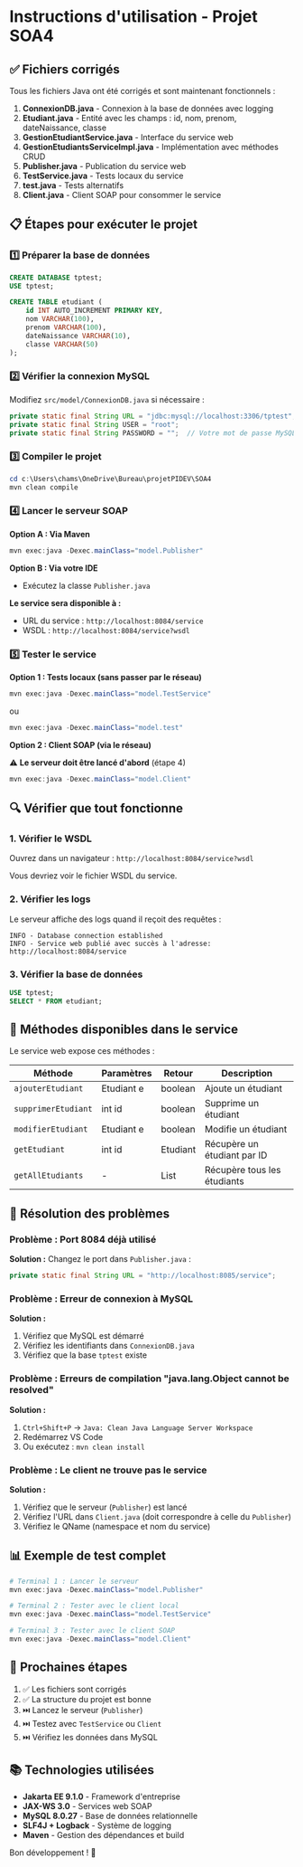 # Instructions d'utilisation - Projet SOA4

## ✅ Fichiers corrigés

Tous les fichiers Java ont été corrigés et sont maintenant fonctionnels :

1. **ConnexionDB.java** - Connexion à la base de données avec logging
2. **Etudiant.java** - Entité avec les champs : id, nom, prenom, dateNaissance, classe
3. **GestionEtudiantService.java** - Interface du service web
4. **GestionEtudiantsServiceImpl.java** - Implémentation avec méthodes CRUD
5. **Publisher.java** - Publication du service web
6. **TestService.java** - Tests locaux du service
7. **test.java** - Tests alternatifs
8. **Client.java** - Client SOAP pour consommer le service

## 📋 Étapes pour exécuter le projet

### 1️⃣ Préparer la base de données

```sql
CREATE DATABASE tptest;
USE tptest;

CREATE TABLE etudiant (
    id INT AUTO_INCREMENT PRIMARY KEY,
    nom VARCHAR(100),
    prenom VARCHAR(100),
    dateNaissance VARCHAR(10),
    classe VARCHAR(50)
);
```

### 2️⃣ Vérifier la connexion MySQL

Modifiez `src/model/ConnexionDB.java` si nécessaire :
```java
private static final String URL = "jdbc:mysql://localhost:3306/tptest";
private static final String USER = "root";
private static final String PASSWORD = "";  // Votre mot de passe MySQL
```

### 3️⃣ Compiler le projet

```powershell
cd c:\Users\chams\OneDrive\Bureau\projetPIDEV\SOA4
mvn clean compile
```

### 4️⃣ Lancer le serveur SOAP

**Option A : Via Maven**
```powershell
mvn exec:java -Dexec.mainClass="model.Publisher"
```

**Option B : Via votre IDE**
- Exécutez la classe `Publisher.java`

**Le service sera disponible à :**
- URL du service : `http://localhost:8084/service`
- WSDL : `http://localhost:8084/service?wsdl`

### 5️⃣ Tester le service

**Option 1 : Tests locaux (sans passer par le réseau)**
```powershell
mvn exec:java -Dexec.mainClass="model.TestService"
```
ou
```powershell
mvn exec:java -Dexec.mainClass="model.test"
```

**Option 2 : Client SOAP (via le réseau)**

⚠️ **Le serveur doit être lancé d'abord** (étape 4)

```powershell
mvn exec:java -Dexec.mainClass="model.Client"
```

## 🔍 Vérifier que tout fonctionne

### 1. Vérifier le WSDL
Ouvrez dans un navigateur : `http://localhost:8084/service?wsdl`

Vous devriez voir le fichier WSDL du service.

### 2. Vérifier les logs
Le serveur affiche des logs quand il reçoit des requêtes :
```
INFO - Database connection established
INFO - Service web publié avec succès à l'adresse: http://localhost:8084/service
```

### 3. Vérifier la base de données
```sql
USE tptest;
SELECT * FROM etudiant;
```

## 📝 Méthodes disponibles dans le service

Le service web expose ces méthodes :

| Méthode | Paramètres | Retour | Description |
|---------|-----------|--------|-------------|
| `ajouterEtudiant` | Etudiant e | boolean | Ajoute un étudiant |
| `supprimerEtudiant` | int id | boolean | Supprime un étudiant |
| `modifierEtudiant` | Etudiant e | boolean | Modifie un étudiant |
| `getEtudiant` | int id | Etudiant | Récupère un étudiant par ID |
| `getAllEtudiants` | - | List<Etudiant> | Récupère tous les étudiants |

## 🐛 Résolution des problèmes

### Problème : Port 8084 déjà utilisé
**Solution :** Changez le port dans `Publisher.java` :
```java
private static final String URL = "http://localhost:8085/service";
```

### Problème : Erreur de connexion à MySQL
**Solution :**
1. Vérifiez que MySQL est démarré
2. Vérifiez les identifiants dans `ConnexionDB.java`
3. Vérifiez que la base `tptest` existe

### Problème : Erreurs de compilation "java.lang.Object cannot be resolved"
**Solution :**
1. `Ctrl+Shift+P` → `Java: Clean Java Language Server Workspace`
2. Redémarrez VS Code
3. Ou exécutez : `mvn clean install`

### Problème : Le client ne trouve pas le service
**Solution :**
1. Vérifiez que le serveur (`Publisher`) est lancé
2. Vérifiez l'URL dans `Client.java` (doit correspondre à celle du `Publisher`)
3. Vérifiez le QName (namespace et nom du service)

## 📊 Exemple de test complet

```powershell
# Terminal 1 : Lancer le serveur
mvn exec:java -Dexec.mainClass="model.Publisher"

# Terminal 2 : Tester avec le client local
mvn exec:java -Dexec.mainClass="model.TestService"

# Terminal 3 : Tester avec le client SOAP
mvn exec:java -Dexec.mainClass="model.Client"
```

## 🎯 Prochaines étapes

1. ✅ Les fichiers sont corrigés
2. ✅ La structure du projet est bonne
3. ⏭️ Lancez le serveur (`Publisher`)
4. ⏭️ Testez avec `TestService` ou `Client`
5. ⏭️ Vérifiez les données dans MySQL

## 📚 Technologies utilisées

- **Jakarta EE 9.1.0** - Framework d'entreprise
- **JAX-WS 3.0** - Services web SOAP
- **MySQL 8.0.27** - Base de données relationnelle
- **SLF4J + Logback** - Système de logging
- **Maven** - Gestion des dépendances et build

Bon développement ! 🚀

